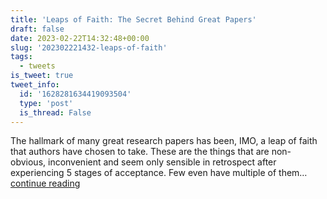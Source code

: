 ```yaml
---
title: 'Leaps of Faith: The Secret Behind Great Papers'
draft: false
date: 2023-02-22T14:32:48+00:00
slug: '202302221432-leaps-of-faith'
tags:
  - tweets
is_tweet: true
tweet_info:
  id: '1628281634419093504'
  type: 'post'
  is_thread: False
---
```




The hallmark of many great research papers has been, IMO, a leap of faith that authors have chosen to take. These are the things that are non-obvious, inconvenient and seem only sensible in retrospect after experiencing 5 stages of acceptance. Few even have multiple of them… [continue reading](https://x.com/sytelus/status/1628281634419093504)
